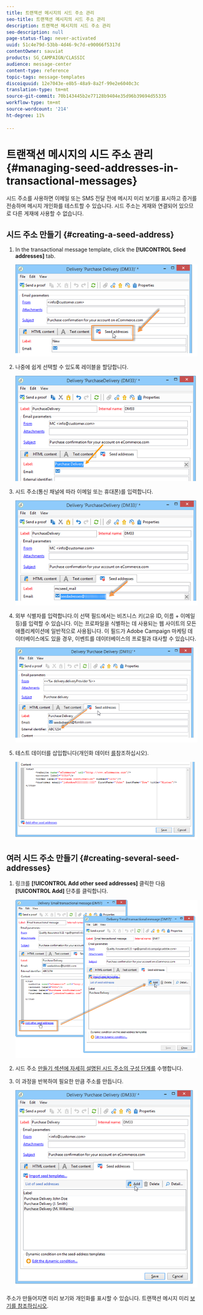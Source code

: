 ```yaml
---
title: 트랜잭션 메시지의 시드 주소 관리
seo-title: 트랜잭션 메시지의 시드 주소 관리
description: 트랜잭션 메시지의 시드 주소 관리
seo-description: null
page-status-flag: never-activated
uuid: 51c4e79d-53bb-4d46-9c7d-e90066f5317d
contentOwner: sauviat
products: SG_CAMPAIGN/CLASSIC
audience: message-center
content-type: reference
topic-tags: message-templates
discoiquuid: 12e7043e-e8b5-48a9-8a2f-99e2e6040c3c
translation-type: tm+mt
source-git-commit: 70b143445b2e77128b9404e35d96b39694d55335
workflow-type: tm+mt
source-wordcount: '214'
ht-degree: 11%

---
```



# 트랜잭션 메시지의 시드 주소 관리{#managing-seed-addresses-in-transactional-messages}

시드 주소를 사용하면 이메일 또는 SMS 전달 전에 메시지 미리 보기를 표시하고 증거를 전송하며 메시지 개인화를 테스트할 수 있습니다. 시드 주소는 게재와 연결되어 있으므로 다른 게재에 사용할 수 없습니다.

## 시드 주소 만들기 {#creating-a-seed-address}

1. In the transactional message template, click the **[!UICONTROL Seed addresses]** tab.

   ![](assets/messagecenter_create_seedaddr_001.png)

1. 나중에 쉽게 선택할 수 있도록 레이블을 할당합니다.

   ![](assets/messagecenter_create_seedaddr_002.png)

1. 시드 주소(통신 채널에 따라 이메일 또는 휴대폰)를 입력합니다.

   ![](assets/messagecenter_create_seedaddr_003.png)

1. 외부 식별자를 입력합니다.이 선택 필드에서는 비즈니스 키(고유 ID, 이름 + 이메일 등)를 입력할 수 있습니다. 이는 프로파일을 식별하는 데 사용되는 웹 사이트의 모든 애플리케이션에 일반적으로 사용됩니다. 이 필드가 Adobe Campaign 마케팅 데이터베이스에도 있을 경우, 이벤트를 데이터베이스의 프로필과 대사할 수 있습니다.

   ![](assets/messagecenter_create_seedaddr_003bis.png)

1. 테스트 데이터를 삽입합니다(개인화 데이터 [를](../../message-center/using/personalization-data.md)참조하십시오).

   ![](assets/messagecenter_create_custo_001.png)

## 여러 시드 주소 만들기 {#creating-several-seed-addresses}

1. 링크를 **[!UICONTROL Add other seed addresses]** 클릭한 다음 **[!UICONTROL Add]** 단추를 클릭합니다.

   ![](assets/messagecenter_create_seedaddr_004.png)

1. 시드 주소 [만들기 섹션에 자세히 설명된 시드 주소의 구성 단계를](#creating-a-seed-address) 수행합니다.
1. 이 과정을 반복하여 필요한 만큼 주소를 만듭니다.

   ![](assets/messagecenter_create_seedaddr_008.png)

주소가 만들어지면 미리 보기와 개인화를 표시할 수 있습니다. 트랜잭션 메시지 미리 [보기를 참조하십시오](../../message-center/using/transactional-message-preview.md).
